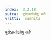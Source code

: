 ```yaml
---
index:  3.2.18
sutra:  पुरोऽग्रतोऽग्रेषु सर्तेः
vritti:  samhita 
---
```


पुरोऽग्रतोऽग्रेषु सर्तेः

